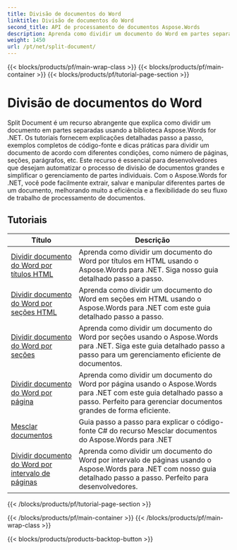 ```yaml
---
title: Divisão de documentos do Word
linktitle: Divisão de documentos do Word
second_title: API de processamento de documentos Aspose.Words
description: Aprenda como dividir um documento do Word em partes separadas usando o Aspose.Words para .NET. Este recurso abrangente fornece tutoriais detalhados, exemplos de código-fonte e dicas práticas para dividir documentos de acordo com diferentes condições.
weight: 1450
url: /pt/net/split-document/
---
```


{{< blocks/products/pf/main-wrap-class >}}
{{< blocks/products/pf/main-container >}}
{{< blocks/products/pf/tutorial-page-section >}}

# Divisão de documentos do Word

Split Document é um recurso abrangente que explica como dividir um documento em partes separadas usando a biblioteca Aspose.Words for .NET. Os tutoriais fornecem explicações detalhadas passo a passo, exemplos completos de código-fonte e dicas práticas para dividir um documento de acordo com diferentes condições, como número de páginas, seções, parágrafos, etc. Este recurso é essencial para desenvolvedores que desejam automatizar o processo de divisão de documentos grandes e simplificar o gerenciamento de partes individuais. Com o Aspose.Words for .NET, você pode facilmente extrair, salvar e manipular diferentes partes de um documento, melhorando muito a eficiência e a flexibilidade do seu fluxo de trabalho de processamento de documentos.

 ## Tutoriais
| Título | Descrição |
| --- | --- |
| [Dividir documento do Word por títulos HTML](./by-headings-html/) | Aprenda como dividir um documento do Word por títulos em HTML usando o Aspose.Words para .NET. Siga nosso guia detalhado passo a passo. |
| [Dividir documento do Word por seções HTML](./by-sections-html/) | Aprenda como dividir um documento do Word em seções em HTML usando o Aspose.Words para .NET com este guia detalhado passo a passo. |
| [Dividir documento do Word por seções](./by-sections/) | Aprenda como dividir um documento do Word por seções usando o Aspose.Words para .NET. Siga este guia detalhado passo a passo para um gerenciamento eficiente de documentos. |
| [Dividir documento do Word por página](./page-by-page/) | Aprenda como dividir um documento do Word por página usando o Aspose.Words para .NET com este guia detalhado passo a passo. Perfeito para gerenciar documentos grandes de forma eficiente. |
| [Mesclar documentos](./merge-documents/) | Guia passo a passo para explicar o código-fonte C# do recurso Mesclar documentos do Aspose.Words para .NET |
| [Dividir documento do Word por intervalo de páginas](./by-page-range/) | Aprenda como dividir um documento do Word por intervalo de páginas usando o Aspose.Words para .NET com nosso guia detalhado passo a passo. Perfeito para desenvolvedores. |
{{< /blocks/products/pf/tutorial-page-section >}}

{{< /blocks/products/pf/main-container >}}
{{< /blocks/products/pf/main-wrap-class >}}

{{< blocks/products/products-backtop-button >}}
